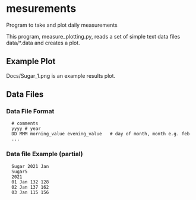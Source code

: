 # mesurements
Program to take and plot daily measurements

This program, measure_plotting.py, reads a set of simple text data files data/*.data and creates a plot.
## Example Plot
Docs/Sugar_1.png is an example results plot.
## Data Files
### Data File Format
```
  # comments
  yyyy # year
  DD MMM morning_value evening_value   # day of month, month e.g. feb
  ...
```

### Data file Example (partial)
```
  Sugar 2021 Jan
  Sugar5
  2021
  01 Jan 132 128
  02 Jan 137 162
  03 Jan 115 156
```
